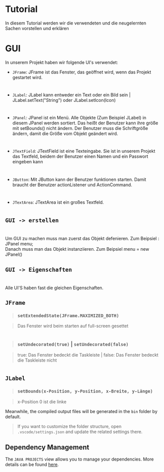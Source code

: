 # Tutorial

In diesem Tutorial werden wir die verwendeten und die neugelernten Sachen vorstellen und erklären

# GUI

In unserem Projekt haben wir folgende UI's verwendet:

- `JFrame`: JFrame ist das Fenster, das geöffnet wird,  wenn das Projekt gestartet wird.
  #
- `JLabel`: JLabel kann entweder ein Text oder ein Bild sein | JLabel.setText("String") oder JLabel.setIcon(Icon)
  #
- `JPanel`: JPanel ist ein Menü. Alle Objekte (Zum Beispiel JLabel) in diesem JPanel werden sortiert. Das heißt der Benutzer kann ihre größe mit setBounds() nicht ändern. Der Benutzer muss die Schriftgröße ändern, damit die Größe vom Objekt geändert wird.
  #
- `JTextField`: JTextField ist eine Texteingabe. Sie ist in unserem Projekt das Textfeld, beidem der Benutzer einen Namen und ein Passwort eingeben kann
  #
- `JButton`: Mit JButton kann der Benutzer funktionen starten. Damit braucht der Benutzer actionListener und ActionCommand. 
  #
- `JTextArea`: JTextArea ist ein großes Textfeld. 
  # 

## `GUI -> erstellen`
#
  Um GUI zu machen muss man zuerst das Objekt defenieren. Zum Beipsiel : JPanel menu;\
   Danach muss man das Objekt instanziieren. Zum Beipsiel menu = new JPanel()
## `GUI -> Eigenschaften`
#
Alle UI'S haben fast die gleichen Eigenschaften.
##    `JFrame`
  > ### `setExtendedState(JFrame.MAXIMIZED_BOTH)` 

  > Das Fenster wird beim starten auf full-screen gesettet

   #
  > ### `setUndecorated(true)` | `setUndecorated(false)` 

  > true: Das Fenster bedeckt die Taskleiste | false: Das Fenster bedeckt die Taskleiste nicht

#
##    `JLabel`
 > ### `setBounds(x-Position, y-Position, x-Breite, y-Länge)` 

  > x-Position 0 ist die linke 


Meanwhile, the compiled output files will be generated in the `bin` folder by default.

> If you want to customize the folder structure, open `.vscode/settings.json` and update the related settings there.

## Dependency Management

The `JAVA PROJECTS` view allows you to manage your dependencies. More details can be found [here](https://github.com/microsoft/vscode-java-dependency#manage-dependencies).
